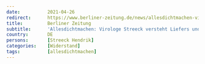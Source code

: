 ```yaml
---
date:          2021-04-26
redirect:      https://www.berliner-zeitung.de/news/allesdichtmachen-virologe-streeck-aeussert-verstaendnis-fuer-video-aktion-li.155249
title:         Berliner Zeitung
subtitle:      'Allesdichtmachen: Virologe Streeck versteht Liefers und andere Schauspieler'
country:       DE
persons:       [Streeck Hendrik]
categories:    [Widerstand]
tags:          [allesdichtmachen]
---
```

